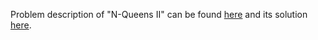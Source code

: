 Problem description of "N-Queens II" can be found [here](https://leetcode.com/problems/n-queens-ii/description/) and its solution [here](https://github.com/aurimas13/LeetCode-HR-MAANG/blob/main/LeetCode/Python%20Solutions/N-Queens/n-queens.py).

